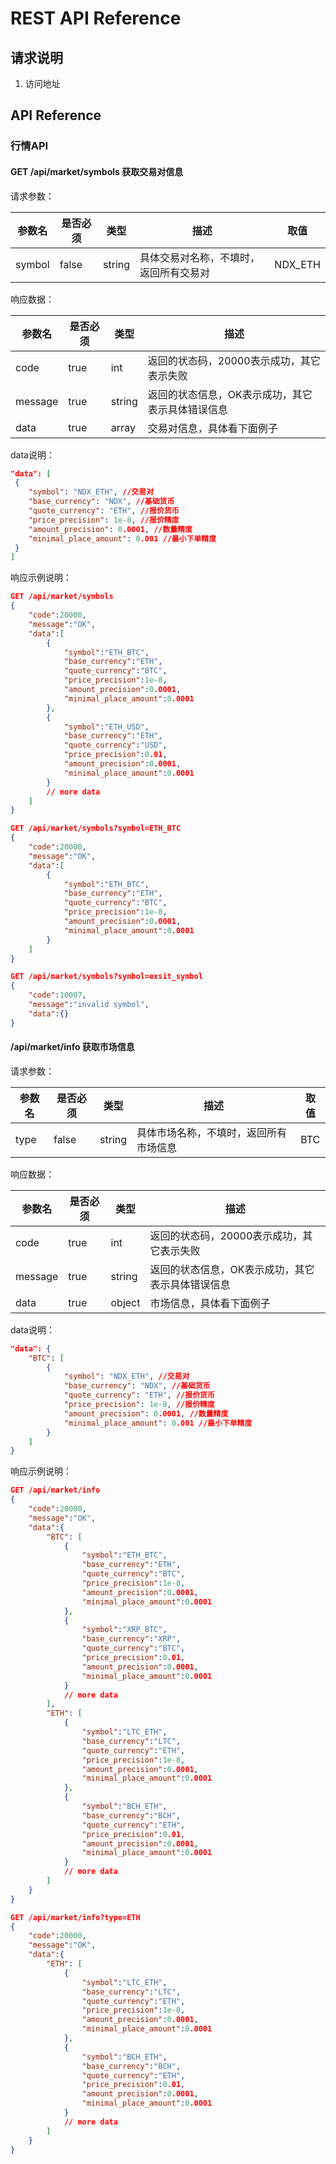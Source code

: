 # REST API Reference

## 请求说明

1. 访问地址

## API Reference

### 行情API

#### GET /api/market/symbols 获取交易对信息

请求参数：

| 参数名  | 是否必须 | 类型   | 描述                                    | 取值          |
| ------- | -------- | ------ | --------------------------------------- | ------------- |
| symbol   | false     | string | 具体交易对名称，不填时，返回所有交易对       | NDX_ETH |

响应数据：

| 参数名  | 是否必须 | 类型   | 描述                                    |
| ------- | -------- | ------ | --------------------------------------- |
| code   | true     | int | 返回的状态码，20000表示成功，其它表示失败           |
| message   | true  | string | 返回的状态信息，OK表示成功，其它表示具体错误信息   |
| data   | true  | array | 交易对信息，具体看下面例子   |

data说明：

```json
"data": [
 {
    "symbol": "NDX_ETH", //交易对
    "base_currency": "NDX", //基础货币
    "quote_currency": "ETH", //报价货币
    "price_precision": 1e-8, //报价精度
    "amount_precision": 0.0001, //数量精度
    "minimal_place_amount": 0.001 //最小下单精度
 }
]
```

响应示例说明：

```json
GET /api/market/symbols
{
    "code":20000,
    "message":"OK",
    "data":[
        {
            "symbol":"ETH_BTC",
            "base_currency":"ETH",
            "quote_currency":"BTC",
            "price_precision":1e-8,
            "amount_precision":0.0001,
            "minimal_place_amount":0.0001
        },
        {
            "symbol":"ETH_USD",
            "base_currency":"ETH",
            "quote_currency":"USD",
            "price_precision":0.01,
            "amount_precision":0.0001,
            "minimal_place_amount":0.0001
        }
        // more data
    ]
}

GET /api/market/symbols?symbol=ETH_BTC
{
    "code":20000,
    "message":"OK",
    "data":[
        {
            "symbol":"ETH_BTC",
            "base_currency":"ETH",
            "quote_currency":"BTC",
            "price_precision":1e-8,
            "amount_precision":0.0001,
            "minimal_place_amount":0.0001
        }
    ]
}

GET /api/market/symbols?symbol=exsit_symbol
{
    "code":10007,
    "message":"invalid symbol",
    "data":{}
}

```


#### /api/market/info 获取市场信息

请求参数：

| 参数名  | 是否必须 | 类型   | 描述                                    | 取值          |
| ------- | -------- | ------ | --------------------------------------- | ------------- |
| type   | false     | string | 具体市场名称，不填时，返回所有市场信息               | BTC |

响应数据：

| 参数名  | 是否必须 | 类型   | 描述                                    |
| ------- | -------- | ------ | --------------------------------------- |
| code   | true     | int | 返回的状态码，20000表示成功，其它表示失败           |
| message   | true  | string | 返回的状态信息，OK表示成功，其它表示具体错误信息   |
| data   | true  | object | 市场信息，具体看下面例子   |

data说明：

```json
"data": {
    "BTC": [
        {
            "symbol": "NDX_ETH", //交易对
            "base_currency": "NDX", //基础货币
            "quote_currency": "ETH", //报价货币
            "price_precision": 1e-8, //报价精度
            "amount_precision": 0.0001, //数量精度
            "minimal_place_amount": 0.001 //最小下单精度
        }
    ]
}
```

响应示例说明：

```json
GET /api/market/info
{
    "code":20000,
    "message":"OK",
    "data":{
        "BTC": [
            {
                "symbol":"ETH_BTC",
                "base_currency":"ETH",
                "quote_currency":"BTC",
                "price_precision":1e-8,
                "amount_precision":0.0001,
                "minimal_place_amount":0.0001
            },
            {
                "symbol":"XRP_BTC",
                "base_currency":"XRP",
                "quote_currency":"BTC",
                "price_precision":0.01,
                "amount_precision":0.0001,
                "minimal_place_amount":0.0001
            }
            // more data
        ],
        "ETH": [
            {
                "symbol":"LTC_ETH",
                "base_currency":"LTC",
                "quote_currency":"ETH",
                "price_precision":1e-8,
                "amount_precision":0.0001,
                "minimal_place_amount":0.0001
            },
            {
                "symbol":"BCH_ETH",
                "base_currency":"BCH",
                "quote_currency":"ETH",
                "price_precision":0.01,
                "amount_precision":0.0001,
                "minimal_place_amount":0.0001
            }
            // more data
        ]
    }
}

GET /api/market/info?type=ETH
{
    "code":20000,
    "message":"OK",
    "data":{
        "ETH": [
            {
                "symbol":"LTC_ETH",
                "base_currency":"LTC",
                "quote_currency":"ETH",
                "price_precision":1e-8,
                "amount_precision":0.0001,
                "minimal_place_amount":0.0001
            },
            {
                "symbol":"BCH_ETH",
                "base_currency":"BCH",
                "quote_currency":"ETH",
                "price_precision":0.01,
                "amount_precision":0.0001,
                "minimal_place_amount":0.0001
            }
            // more data
        ]
    }
}
```